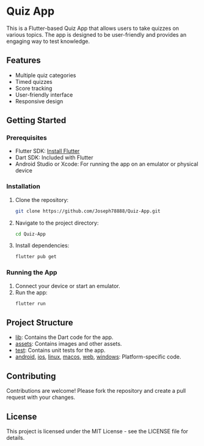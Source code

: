 # Quiz App

This is a Flutter-based Quiz App that allows users to take quizzes on various topics. The app is designed to be user-friendly and provides an engaging way to test knowledge.

## Features

- Multiple quiz categories
- Timed quizzes
- Score tracking
- User-friendly interface
- Responsive design

## Getting Started

### Prerequisites

- Flutter SDK: [Install Flutter](https://flutter.dev/docs/get-started/install)
- Dart SDK: Included with Flutter
- Android Studio or Xcode: For running the app on an emulator or physical device

### Installation

1. Clone the repository:
    ```sh
    git clone https://github.com/Joseph78888/Quiz-App.git
    ```
2. Navigate to the project directory:
    ```sh
    cd Quiz-App
    ```
3. Install dependencies:
    ```sh
    flutter pub get
    ```

### Running the App

1. Connect your device or start an emulator.
2. Run the app:
    ```sh
    flutter run
    ```

## Project Structure

- [lib](http://_vscodecontentref_/1): Contains the Dart code for the app.
- [assets](http://_vscodecontentref_/2): Contains images and other assets.
- [test](http://_vscodecontentref_/3): Contains unit tests for the app.
- [android](http://_vscodecontentref_/4), [ios](http://_vscodecontentref_/5), [linux](http://_vscodecontentref_/6), [macos](http://_vscodecontentref_/7), [web](http://_vscodecontentref_/8), [windows](http://_vscodecontentref_/9): Platform-specific code.

## Contributing

Contributions are welcome! Please fork the repository and create a pull request with your changes.

## License

This project is licensed under the MIT License - see the LICENSE file for details.